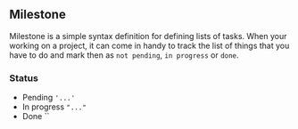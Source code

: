 ## Milestone

Milestone is a simple syntax definition for defining lists of tasks.
When your working on a project, it can come in handy to track the list of things that you have to do and mark then as `not pending`, `in progress` or `done`.

### Status

* Pending `'...'` 
* In progress `"..."` 
* Done ``

